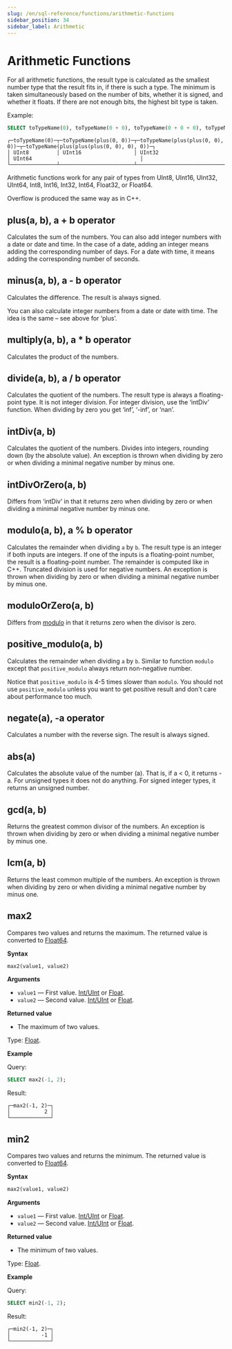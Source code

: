 ```yaml
---
slug: /en/sql-reference/functions/arithmetic-functions
sidebar_position: 34
sidebar_label: Arithmetic
---
```


# Arithmetic Functions

For all arithmetic functions, the result type is calculated as the smallest number type that the result fits in, if there is such a type. The minimum is taken simultaneously based on the number of bits, whether it is signed, and whether it floats. If there are not enough bits, the highest bit type is taken.

Example:

``` sql
SELECT toTypeName(0), toTypeName(0 + 0), toTypeName(0 + 0 + 0), toTypeName(0 + 0 + 0 + 0)
```

``` text
┌─toTypeName(0)─┬─toTypeName(plus(0, 0))─┬─toTypeName(plus(plus(0, 0), 0))─┬─toTypeName(plus(plus(plus(0, 0), 0), 0))─┐
│ UInt8         │ UInt16                 │ UInt32                          │ UInt64                                   │
└───────────────┴────────────────────────┴─────────────────────────────────┴──────────────────────────────────────────┘
```

Arithmetic functions work for any pair of types from UInt8, UInt16, UInt32, UInt64, Int8, Int16, Int32, Int64, Float32, or Float64.

Overflow is produced the same way as in C++.

## plus(a, b), a + b operator

Calculates the sum of the numbers.
You can also add integer numbers with a date or date and time. In the case of a date, adding an integer means adding the corresponding number of days. For a date with time, it means adding the corresponding number of seconds.

## minus(a, b), a - b operator

Calculates the difference. The result is always signed.

You can also calculate integer numbers from a date or date with time. The idea is the same – see above for ‘plus’.

## multiply(a, b), a \* b operator

Calculates the product of the numbers.

## divide(a, b), a / b operator

Calculates the quotient of the numbers. The result type is always a floating-point type.
It is not integer division. For integer division, use the ‘intDiv’ function.
When dividing by zero you get ‘inf’, ‘-inf’, or ‘nan’.

## intDiv(a, b)

Calculates the quotient of the numbers. Divides into integers, rounding down (by the absolute value).
An exception is thrown when dividing by zero or when dividing a minimal negative number by minus one.

## intDivOrZero(a, b)

Differs from ‘intDiv’ in that it returns zero when dividing by zero or when dividing a minimal negative number by minus one.

## modulo(a, b), a % b operator

Calculates the remainder when dividing `a` by `b`.
The result type is an integer if both inputs are integers. If one of the inputs is a floating-point number, the result is a floating-point number.
The remainder is computed like in C++. Truncated division is used for negative numbers.
An exception is thrown when dividing by zero or when dividing a minimal negative number by minus one.

## moduloOrZero(a, b)

Differs from [modulo](#modulo) in that it returns zero when the divisor is zero.

## positive_modulo(a, b)
Calculates the remainder when dividing `a` by `b`. Similar to function `modulo` except that `positive_modulo` always return non-negative number.

Notice that `positive_modulo` is 4-5 times slower than `modulo`. You should not use `positive_modulo` unless you want to get positive result and don't care about performance too much.

## negate(a), -a operator

Calculates a number with the reverse sign. The result is always signed.

## abs(a)

Calculates the absolute value of the number (a). That is, if a \< 0, it returns -a. For unsigned types it does not do anything. For signed integer types, it returns an unsigned number.

## gcd(a, b)

Returns the greatest common divisor of the numbers.
An exception is thrown when dividing by zero or when dividing a minimal negative number by minus one.

## lcm(a, b)

Returns the least common multiple of the numbers.
An exception is thrown when dividing by zero or when dividing a minimal negative number by minus one.

## max2

Compares two values and returns the maximum. The returned value is converted to [Float64](../../sql-reference/data-types/float.md).

**Syntax**

```sql
max2(value1, value2)
```

**Arguments**

-   `value1` — First value. [Int/UInt](../../sql-reference/data-types/int-uint.md) or [Float](../../sql-reference/data-types/float.md).
-   `value2` — Second value. [Int/UInt](../../sql-reference/data-types/int-uint.md) or [Float](../../sql-reference/data-types/float.md).

**Returned value**

-   The maximum of two values.

Type: [Float](../../sql-reference/data-types/float.md).

**Example**

Query:

```sql
SELECT max2(-1, 2);
```

Result:

```text
┌─max2(-1, 2)─┐
│           2 │
└─────────────┘
```

## min2

Compares two values and returns the minimum. The returned value is converted to [Float64](../../sql-reference/data-types/float.md).

**Syntax**

```sql
max2(value1, value2)
```

**Arguments**

-   `value1` — First value. [Int/UInt](../../sql-reference/data-types/int-uint.md) or [Float](../../sql-reference/data-types/float.md).
-   `value2` — Second value. [Int/UInt](../../sql-reference/data-types/int-uint.md) or [Float](../../sql-reference/data-types/float.md).

**Returned value**

-   The minimum of two values.

Type: [Float](../../sql-reference/data-types/float.md).

**Example**

Query:

```sql
SELECT min2(-1, 2);
```

Result:

```text
┌─min2(-1, 2)─┐
│          -1 │
└─────────────┘
```
